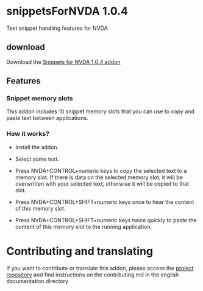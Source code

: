 # snippetsForNVDA 1.0.4
Text snippet handling features for NVDA

## download

Download the [Snippets for NVDA 1.0.4 addon](https://github.com/thgcode/snippetsForNVDA/releases/download/1.0.4/snippetsForNVDA-1.0.4.nvda-addon)

## Features

### Snippet memory slots

This addon includes 10 snippet memory slots that you can use to copy and
paste text between applications.

### How it works?

* Install the addon.

* Select some text.

* Press NVDA+CONTROL+numeric keys to copy the selected text to a memory slot.
    If there is data on the selected memory slot, it will be overwritten with
your selected text, otherwise it will be copied to that slot.

* Press NVDA+CONTROL+SHIFT+numeric keys once  to hear the content of this memory slot.

* Press NVDA+CONTROL+SHIFT+numeric keys twice quickly to paste the content of this memory slot to the running application.

# Contributing and translating

If you want to contribute or translate this addon, please access the [project repository](https://github.com/thgcode/snippetsForNVDA) and find instructions on the contributing.md in the english documentation directory
